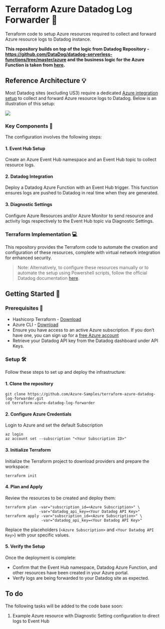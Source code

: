 # Terraform Azure Datadog Log Forwarder :scroll:

Terraform code to setup Azure resources required to collect and forward Azure resource logs to Datadog instance.

**This repository builds on top of the logic from Datadog Repository - https://github.com/DataDog/datadog-serverless-functions/tree/master/azure and the business logic for the Azure Function is taken from [here](https://github.com/DataDog/datadog-serverless-functions/blob/master/azure/activity_logs_monitoring/index.js).**

## Reference Architecture :bulb:

Most Datadog sites (excluding US3) require a dedicated [Azure integration setup](https://docs.datadoghq.com/logs/guide/azure-logging-guide/?tab=automatedinstallation) to collect and forward Azure resource logs to Datadog. Below is an illustration of this setup:

![](./docs/logforwarding.jpg)

### Key Components :pushpin:

The configuration involves the following steps:

#### 1. Event Hub Setup

Create an Azure Event Hub namespace and an Event Hub topic to collect resource logs.

#### 2. Datadog Integration

Deploy a Datadog Azure Function with an Event Hub trigger. This function ensures logs are pushed to Datadog in real time when they are generated.

#### 3. Diagnostic Settings

Configure Azure Resources and/or Azure Monitor to send resource and activity logs respectively to the Event Hub topic via Diagnostic Settings.

### Terraform Implementation :computer:

This repository provides the Terraform code to automate the creation and configuration of these resources, complete with virtual network integration for enhanced security.

> Note: Alternatively, to configure these resources manually or to automate the setup using Powershell scripts, follow the official Datadog documentation [here](https://docs.datadoghq.com/logs/guide/azure-logging-guide/?tab=automatedinstallation).

## Getting Started :rocket:

### Prerequisites :page_with_curl:

- Hashicorp Terraform - [Download](https://developer.hashicorp.com/terraform/install)
- Azure CLI - [Download](https://learn.microsoft.com/en-us/cli/azure/install-azure-cli-windows)
- Ensure you have access to an active Azure subscription. If you don’t have one, you can sign up for a [free Azure account](https://azure.microsoft.com/en-gb/pricing/purchase-options/azure-account/search?icid=free-search)
- Retrieve your Datadog API key from the Datadog dashboard under API Keys.

### Setup :hammer_and_wrench:

Follow these steps to set up and deploy the infrastructure:

#### 1. Clone the repository

```
git clone https://github.com/Azure-Samples/terraform-azure-datadog-log-forwarder.git  
cd terraform-azure-datadog-log-forwarder  
```

#### 2. Configure Azure Credentials

Login to Azure and set the default Subscription

```
az login  
az account set --subscription "<Your Subscription ID>"  
```

#### 3. Initialize Terraform

Initialize the Terraform project to download providers and prepare the workspace:

```
terraform init  
```

#### 4. Plan and Apply

Review the resources to be created and deploy them:

```
terraform plan -var="subscription_id=<Azure Subscription>" \
               -var="datadog_api_key=<Your Datadog API Key>"  
terraform apply -var="subscription_id=<Azure Subscription>" \
                -var="datadog_api_key=<Your Datadog API Key>"  
```

Replace the placeholders (`<Azure Subscription>` and `<Your Datadog API Key>`) with your specific values.

#### 5. Verify the Setup

Once the deployment is complete:

- Confirm that the Event Hub namespace, Datadog Azure Function, and other resources have been created in your Azure portal.
- Verify logs are being forwarded to your Datadog site as expected.

## To do

The following tasks will be added to the code base soon:

1. Example Azure resource with Diagnostic Setting configuration to direct logs to Event Hub